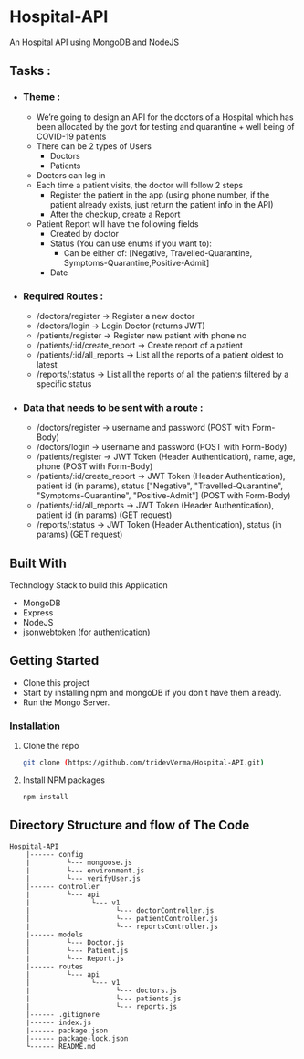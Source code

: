 # Hospital-API
An Hospital API using MongoDB and NodeJS

## Tasks :
* ### Theme :
  - We’re going to design an API for the doctors of a Hospital which has been allocated by the govt for testing and quarantine + well being of COVID-19 patients
  - There can be 2 types of Users
    - Doctors
    - Patients
  - Doctors can log in
  - Each time a patient visits, the doctor will follow 2 steps
    - Register the patient in the app (using phone number, if the patient already exists, just return the patient info in the API)
    - After the checkup, create a Report
  - Patient Report will have the following fields
    - Created by doctor
    - Status (You can use enums if you want to):
      - Can be either of: [Negative, Travelled-Quarantine, Symptoms-Quarantine,Positive-Admit]
    - Date

* ### Required Routes :
  - /doctors/register → Register a new doctor
  - /doctors/login → Login Doctor (returns JWT)
  - /patients/register → Register new patient with phone no
  - /patients/:id/create_report → Create report of a patient
  - /patients/:id/all_reports → List all the reports of a patient oldest to latest
  - /reports/:status → List all the reports of all the patients filtered by a specific status

* ### Data that needs to be sent with a route :
  - /doctors/register → username and password (POST with Form-Body)
  - /doctors/login → username and password (POST with Form-Body)
  - /patients/register → JWT Token (Header Authentication), name, age, phone (POST with Form-Body)
  - /patients/:id/create_report → JWT Token (Header Authentication), patient id (in params), status ["Negative", "Travelled-Quarantine", "Symptoms-Quarantine", "Positive-Admit"] (POST with Form-Body)
  - /patients/:id/all_reports → JWT Token (Header Authentication), patient id (in params) (GET request)
  - /reports/:status → JWT Token (Header Authentication), status (in params) (GET request)

## Built With
Technology Stack to build this Application
* MongoDB
* Express
* NodeJS
* jsonwebtoken (for authentication)

## Getting Started
   * Clone this project
   * Start by installing npm and mongoDB if you don't have them already.
   * Run the Mongo Server.

### Installation

1. Clone the repo
   ```sh
   git clone (https://github.com/tridevVerma/Hospital-API.git)
   ```
2. Install NPM packages
   ```sh
   npm install
   ```
   
 ## Directory Structure and flow of The Code

    Hospital-API
        |------ config
        |         └--- mongoose.js
        |         └--- environment.js
        |         └--- verifyUser.js
        |------ controller
        |         └--- api
        |               └--- v1 
        |                     └--- doctorController.js
        |                     └--- patientController.js
        |                     └--- reportsController.js
        |------ models
        |         └--- Doctor.js
        |         └--- Patient.js
        |         └--- Report.js
        |------ routes
        |         └--- api
        |               └--- v1 
        |                     └--- doctors.js
        |                     └--- patients.js
        |                     └--- reports.js
        |------ .gitignore
        |------ index.js
        |------ package.json
        |------ package-lock.json
        └------ README.md
